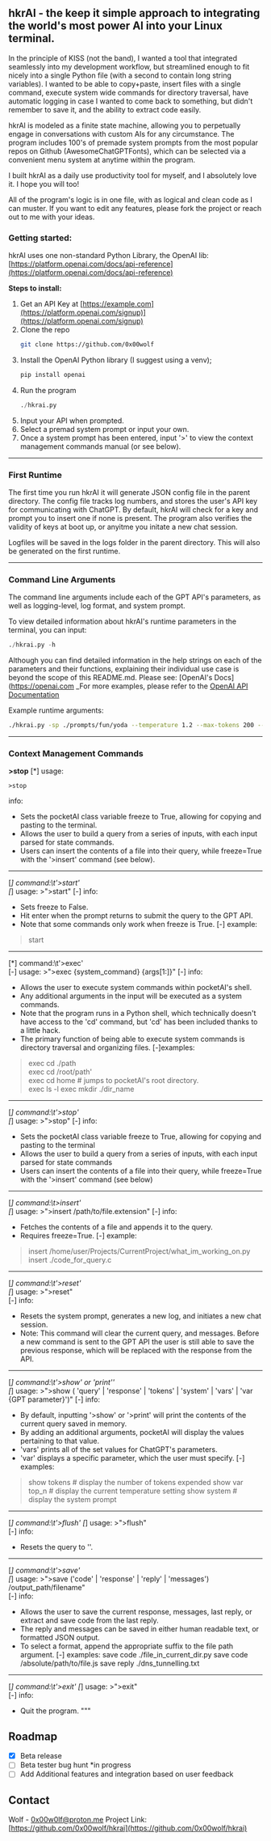 

<!-- ABOUT THE PROJECT -->
## hkrAI - the keep it simple approach to integrating the world's most power AI into your Linux terminal.

In the principle of KISS (not the band), I wanted a tool that integrated seamlessly into my development workflow, but streamlined enough to fit nicely into a single Python file (with a second to contain long string variables). I wanted to be able to copy+paste, insert files with a single command, execute system wide commands for directory traversal, have automatic logging in case I wanted to come back to something, but didn't remember to save it, and the ability to extract code easily.

hkrAI is modeled as a finite state machine, allowing you to perpetually engage in conversations with custom AIs for any circumstance. The program includes 100's of premade system prompts from the most popular repos on Github (AwesomeChatGPTFonts), which can be selected via a convenient menu system at anytime within the program.

I built hkrAI as a daily use productivity tool for myself, and I absolutely love it. I hope you will too!

All of the program's logic is in one file, with as logical and clean code as I can muster. If you want to edit any features, please fork the project or reach out to me with your ideas.

<!-- GETTING STARTED -->
### Getting started:

hkrAI uses one non-standard Python Library, the OpenAI lib: [https://platform.openai.com/docs/api-reference](https://platform.openai.com/docs/api-reference)

**Steps to install:**

1. Get an API Key at [https://example.com](https://platform.openai.com/signup)](https://platform.openai.com/signup)
2. Clone the repo
   ```sh
   git clone https://github.com/0x00wolf
   ```
3. Install the OpenAI Python library (I suggest using a venv);
   ```python
   pip install openai
   ```
4. Run the program
   ```Python
   ./hkrai.py 
   ```
5. Input your API when prompted.
6. Select a premad system prompt or input your own.
7. Once a system prompt has been entered, input '>' to view the context management commands manual (or see below).
---
### First Runtime

The first time you run hkrAI it will generate JSON config file in the parent directory. The config file tracks log numbers, and stores the user's API key for communicating with ChatGPT. By default, hkrAI will check for a key and prompt you to insert one if none is present. The program also verifies the validity of keys at boot up, or anyitme you initate a new chat session.

Logfiles will be saved in the logs folder in the parent directory. This will also be generated on the first runtime.

---
### Command Line Arguments

The command line arguments include each of the GPT API's parameters, as well as logging-level, log format, and system prompt.

To view detailed information about hkrAI's runtime parameters in the terminal, you can input:

```python
./hkrai.py -h
```

Although you can find detailed information in the help strings on each of the parameters and their functions, explaining their individual use case is beyond the scope of this README.md. Please see: [OpenAI's Docs](https://openai.com
_For more examples, please refer to the [OpenAI API Documentation](https://platform.openai.com/docs/api-referen)

Example runtime arguments:

```bash
./hkrai.py -sp ./prompts/fun/yoda --temperature 1.2 --max-tokens 200 --log-format txt
```
---
### Context Management Commands

**>stop**
[*] usage: 

```
>stop
```
info:
  - Sets the pocketAI class variable freeze to True, allowing for copying and pasting to the terminal.
  - Allows the user to build a query from a series of inputs, with each input parsed for state commands.
  - Users can insert the contents of a file into their query, while freeze=True with the '>insert' command (see below).
---

[*] command:\t'>start'  
[*] usage: >">start"
[-] info:
- Sets freeze to False. 
- Hit enter when the prompt returns to submit the query to the GPT API.
- Note that some commands only work when freeze is True.
[-] example:
>start

----

[*] command:\t'>exec'  
[-] usage: >">exec {system_command} {args[1:]}"
[-] info:
- Allows the user to execute system commands within pocketAI's shell.
- Any additional arguments in the input will be executed as a system commands.
- Note that the program runs in a Python shell, which technically doesn't have access to the 'cd' command,
but 'cd' has been included thanks to a little hack.
- The primary function of being able to execute system commands is directory traversal and organizing files.
[-]examples:
>exec cd ./path  
>exec cd /root/path'       
>exec cd home  # jumps to pocketAI's root directory.          
>exec ls -l
>exec mkdir ./dir_name 

----

[*] command:\t'>stop'  
[*] usage: >">stop"
[-] info:
- Sets the pocketAI class variable freeze to True, allowing for copying and pasting to the terminal
- Allows the user to build a query from a series of inputs, with each input parsed for state commands
- Users can insert the contents of a file into their query, while freeze=True with the '>insert' command (see below)

----

[*] command:\t>insert'  
[*] usage: >">insert  /path/to/file.extension"
[-] info:
- Fetches the contents of a file and appends it to the query.
- Requires freeze=True.
[-] example:
>insert /home/user/Projects/CurrentProject/what_im_working_on.py
>insert ./code_for_query.c

----

[*] command:\t'>reset'             
[*] usage: >">reset"       
[-] info:
- Resets the system prompt, generates a new log, and initiates a new chat session.
- Note: This command will clear the current query, and messages. Before a new command is sent to the GPT
API the user is still able to save the previous response, which will be replaced with the response from the API.

----

[*] command:\t'>show' or 'print''  
[*] usage: >">show ( 'query' | 'response' | 'tokens' | 'system' | 'vars' | 'var {GPT parameter}')"
[-] info:
- By default, inputting '>show' or '>print' will print the contents of the current query saved in memory. 
- By adding an additional arguments, pocketAI will display the values pertaining to that value.
- 'vars' prints all of the set values for ChatGPT's parameters.
- 'var' displays a specific parameter, which the user must specify.
[-] examples:
>show tokens                        # display the number of tokens expended
>show var top_n                   # display the current temperature setting
>show system                       # display the system prompt

----

[*] command:\t'>flush' 
[*] usage: >">flush"                    
[-] info:
- Resets the query to ''.

----

[*] command:\t'>save'  
[*] usage: >">save  ('code' | 'response' | 'reply' | 'messages')  /output_path/filename"                        
[-] info:
- Allows the user to save the current response, messages, last reply, or extract and save code from the last reply.
- The reply and messages can be saved in either human readable text, or formatted JSON output. 
- To select a format, append the appropriate suffix to the file path argument.
[-] examples:
save code ./file_in_current_dir.py
save code /absolute/path/to/file.js
save reply ./dns_tunnelling.txt

----

[*] command:\t'>exit'
[*] usage: >">exit"                     
[-] info:
- Quit the program.
"""
<!-- ROADMAP -->
## Roadmap

- [x] Beta release
- [ ] Beta tester bug hunt *in progress
- [ ] Add Additional features and integration based on user feedback

## Contact

Wolf - 0x00w0lf@proton.me
Project Link: [https://github.com/0x00wolf/hkrai](https://github.com/0x00wolf/hkrai)
